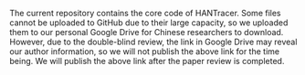 The current repository contains the core code of HANTracer. Some files cannot be uploaded to GitHub due to their large capacity, so we uploaded them to our personal Google Drive for Chinese researchers to download. However, due to the double-blind review, the link in Google Drive may reveal our author information, so we will not publish the above link for the time being. We will publish the above link after the paper review is completed.
